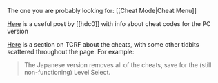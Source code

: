 The one you are probably looking for: [[Cheat Mode|Cheat Menu]]

[Here](https://www.speedrun.com/croc_2/forums/l2qjp) is a useful post by [[hdc0]] with info about cheat codes for the PC version

[Here](https://tcrf.net/Croc_2_(Windows,_PlayStation)#Cheat_Mode) is a section on TCRF about the cheats, with some other tidbits scattered throughout the page. For example:

> The Japanese version removes all of the cheats, save for the (still non-functioning) Level Select.